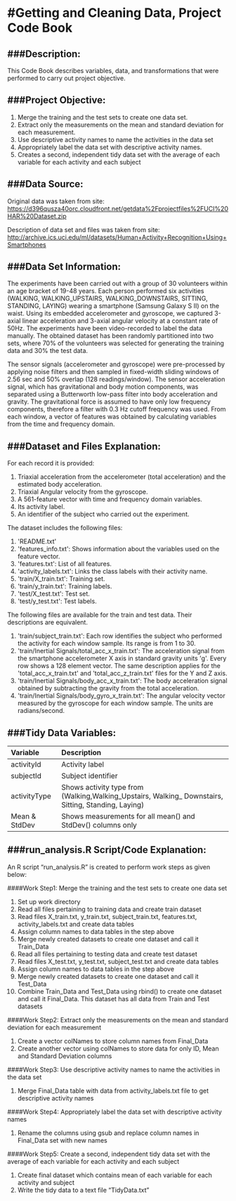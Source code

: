 #Getting and Cleaning Data, Project Code Book
=============================================

###Description:
--------------

This Code Book describes variables, data, and transformations that were performed to carry out project objective.

###Project Objective:
--------------------

1.	Merge the training and the test sets to create one data set.
2.	Extract only the measurements on the mean and standard deviation for each measurement. 
3.	Use descriptive activity names to name the activities in the data set
4.	Appropriately label the data set with descriptive activity names.
5.	Creates a second, independent tidy data set with the average of each variable for each activity and each subject

###Data Source:
--------------

Original data was taken from site: https://d396qusza40orc.cloudfront.net/getdata%2Fprojectfiles%2FUCI%20HAR%20Dataset.zip

Description of data set and files was taken from site:
http://archive.ics.uci.edu/ml/datasets/Human+Activity+Recognition+Using+Smartphones

###Data Set Information:
-----------------------

The experiments have been carried out with a group of 30 volunteers within an age bracket of 19-48 years. Each person performed six activities (WALKING, WALKING_UPSTAIRS, WALKING_DOWNSTAIRS, SITTING, STANDING, LAYING) wearing a smartphone (Samsung Galaxy S II) on the waist. Using its embedded accelerometer and gyroscope, we captured 3-axial linear acceleration and 3-axial angular velocity at a constant rate of 50Hz. The experiments have been video-recorded to label the data manually. The obtained dataset has been randomly partitioned into two sets, where 70% of the volunteers was selected for generating the training data and 30% the test data. 

The sensor signals (accelerometer and gyroscope) were pre-processed by applying noise filters and then sampled in fixed-width sliding windows of 2.56 sec and 50% overlap (128 readings/window). The sensor acceleration signal, which has gravitational and body motion components, was separated using a Butterworth low-pass filter into body acceleration and gravity. The gravitational force is assumed to have only low frequency components, therefore a filter with 0.3 Hz cutoff frequency was used. From each window, a vector of features was obtained by calculating variables from the time and frequency domain.

###Dataset and Files Explanation:
--------------------------------

For each record it is provided:

1. Triaxial acceleration from the accelerometer (total acceleration) and the estimated body acceleration.
2. Triaxial Angular velocity from the gyroscope. 
3. A 561-feature vector with time and frequency domain variables. 
4. Its activity label. 
5. An identifier of the subject who carried out the experiment.

The dataset includes the following files:

1. 'README.txt'
2. 'features_info.txt': Shows information about the variables used on the feature vector.
3. 'features.txt': List of all features.
4. 'activity_labels.txt': Links the class labels with their activity name.
5. 'train/X_train.txt': Training set.
6. 'train/y_train.txt': Training labels.
7. 'test/X_test.txt': Test set.
8. 'test/y_test.txt': Test labels.

The following files are available for the train and test data. Their descriptions are equivalent. 

1. 'train/subject_train.txt': Each row identifies the subject who performed the activity for each window sample. Its range is from 1 to 30. 
2. 'train/Inertial Signals/total_acc_x_train.txt': The acceleration signal from the smartphone accelerometer X axis in standard gravity units 'g'. Every row shows a 128 element vector. The same description applies for the 'total_acc_x_train.txt' and 'total_acc_z_train.txt' files for the Y and Z axis.
3. 'train/Inertial Signals/body_acc_x_train.txt': The body acceleration signal obtained by subtracting the gravity from the total acceleration. 
4. 'train/Inertial Signals/body_gyro_x_train.txt': The angular velocity vector measured by the gyroscope for each window sample. The units are radians/second. 

###Tidy Data Variables:
-----------------------

| Variable      | Description 					                                                        |
|:------------- |:------------------------------------------------------------------------------------------------------|
| activityId    | Activity label 				 							|
| subjectId     | Subject identifier				 							|
| activityType  | Shows activity type from (Walking,Walking_Upstairs, Walking_ Downstairs, Sitting, Standing, Laying)   |
| Mean & StdDev | Shows measurements for all mean() and StdDev() columns only                                           |


###run_analysis.R Script/Code Explanation:
-----------------------------------------

An R script “run_analysis.R” is created to perform work steps as given below:

####Work Step1: Merge the training and the test sets to create one data set

1.	Set up work directory
2.	Read all files pertaining to training data and create train dataset
  1. Read files X_train.txt, y_train.txt, subject_train.txt, features.txt, activity_labels.txt and create data tables
  2. Assign column names to data tables in the step above
  3. Merge newly created datasets to create one dataset and call it Train_Data
3.	Read all files pertaining to testing data and create test dataset
  1. Read files X_test.txt, y_test.txt, subject_test.txt and create data tables
  2. Assign column names to data tables in the step above
  3. Merge newly created datasets to create one dataset and call it Test_Data
4.	Combine Train_Data and Test_Data using rbind() to create one dataset and call it Final_Data. This dataset has all data from Train and Test datasets

####Work Step2: Extract only the measurements on the mean and standard deviation for each measurement

1.	Create a vector colNames to store column names from Final_Data 
2.	Create another vector using colNames to store data for only ID, Mean and Standard Deviation columns
	
####Work Step3: Use descriptive activity names to name the activities in the data set

1.	Merge Final_Data table with data from activity_labels.txt file to get descriptive activity names

####Work Step4: Appropriately label the data set with descriptive activity names

1.	Rename the columns using gsub and replace column names in Final_Data set with new names

####Work Step5: Create a second, independent tidy data set with the average of each variable for each activity and each subject

1.	Create final dataset which contains mean of each variable for each activity and subject
2.	Write the tidy data to a text file “TidyData.txt”

